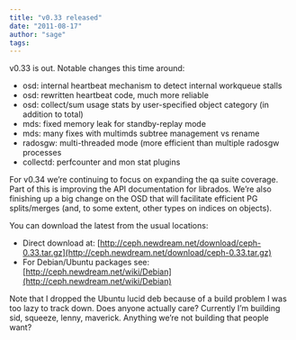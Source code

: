 ```yaml
---
title: "v0.33 released"
date: "2011-08-17"
author: "sage"
tags: 
---
```


v0.33 is out. Notable changes this time around:

- osd: internal heartbeat mechanism to detect internal workqueue stalls
- osd: rewritten heartbeat code, much more reliable
- osd: collect/sum usage stats by user-specified object category (in addition to total)
- mds: fixed memory leak for standby-replay mode
- mds: many fixes with multimds subtree management vs rename
- radosgw: multi-threaded mode (more efficient than multiple radosgw processes
- collectd: perfcounter and mon stat plugins

For v0.34 we’re continuing to focus on expanding the qa suite coverage. Part of this is improving the API documentation for librados. We’re also finishing up a big change on the OSD that will facilitate efficient PG splits/merges (and, to some extent, other types on indices on objects).

You can download the latest from the usual locations:

- Direct download at: [http://ceph.newdream.net/download/ceph-0.33.tar.gz](http://ceph.newdream.net/download/ceph-0.33.tar.gz)
- For Debian/Ubuntu packages see: [http://ceph.newdream.net/wiki/Debian](http://ceph.newdream.net/wiki/Debian)

Note that I dropped the Ubuntu lucid deb because of a build problem I was too lazy to track down. Does anyone actually care? Currently I’m building sid, squeeze, lenny, maverick. Anything we’re not building that people want?

